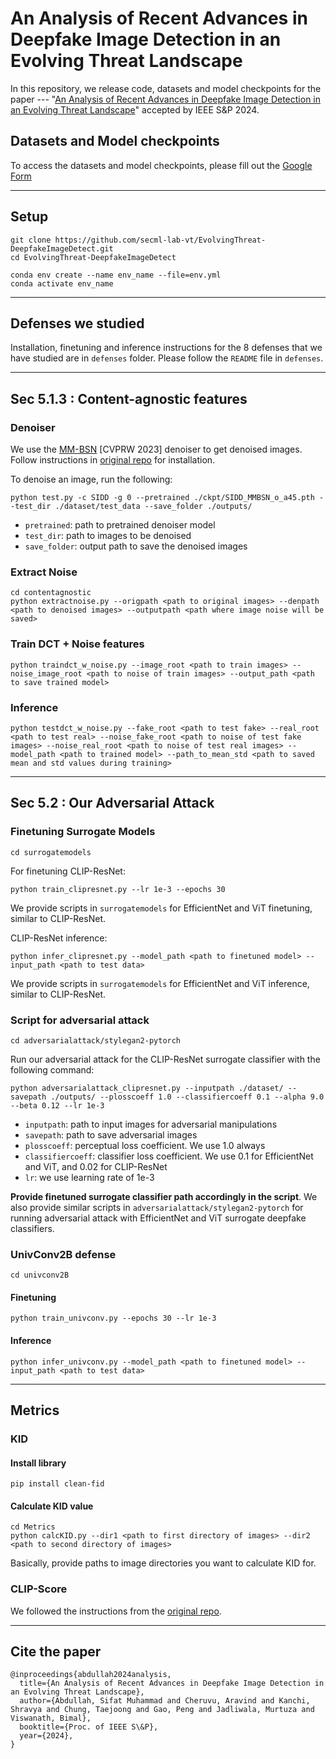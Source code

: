 # An Analysis of Recent Advances in Deepfake Image Detection in an Evolving Threat Landscape

In this repository, we release code, datasets and model checkpoints for the paper --- "[An Analysis of Recent Advances in Deepfake Image Detection in an Evolving Threat Landscape](https://arxiv.org/pdf/2404.16212v1)" accepted by IEEE S&P 2024.


## Datasets and Model checkpoints
To access the datasets and model checkpoints, please fill out the [Google Form](https://docs.google.com/forms/d/e/1FAIpQLSdOF6O7E-2U0q3_ISE5_NcPYg5sCFi_Q0szMf2QNrrF1HoQ-Q/viewform) 

---

## Setup
```
git clone https://github.com/secml-lab-vt/EvolvingThreat-DeepfakeImageDetect.git
cd EvolvingThreat-DeepfakeImageDetect

conda env create --name env_name --file=env.yml
conda activate env_name
```

---

## Defenses we studied

Installation, finetuning and inference instructions for the 8 defenses that we have studied are in `defenses` folder. Please follow the `README` file in `defenses`.

---



## Sec 5.1.3 : Content-agnostic features
### Denoiser
We use the [MM-BSN](https://arxiv.org/abs/2304.01598) [CVPRW 2023] denoiser to get denoised images. Follow instructions in [original repo](https://github.com/dannie125/MM-BSN) for installation. 

To denoise an image, run the following:
```
python test.py -c SIDD -g 0 --pretrained ./ckpt/SIDD_MMBSN_o_a45.pth --test_dir ./dataset/test_data --save_folder ./outputs/
```
* `pretrained`: path to pretrained denoiser model
* `test_dir`: path to images to be denoised
* `save_folder`: output path to save the denoised images

### Extract Noise
```
cd contentagnostic
python extractnoise.py --origpath <path to original images> --denpath <path to denoised images> --outputpath <path where image noise will be saved>
```

### Train DCT + Noise features
```
python traindct_w_noise.py --image_root <path to train images> --noise_image_root <path to noise of train images> --output_path <path to save trained model>
```

### Inference
```
python testdct_w_noise.py --fake_root <path to test fake> --real_root <path to test real> --noise_fake_root <path to noise of test fake images> --noise_real_root <path to noise of test real images> --model_path <path to trained model> --path_to_mean_std <path to saved mean and std values during training>
```

---



## Sec 5.2 : Our Adversarial Attack

### Finetuning Surrogate Models
```
cd surrogatemodels
```

For finetuning CLIP-ResNet:
```
python train_clipresnet.py --lr 1e-3 --epochs 30
```
We provide scripts in `surrogatemodels` for EfficientNet and ViT finetuning, similar to CLIP-ResNet.

CLIP-ResNet inference:

```
python infer_clipresnet.py --model_path <path to finetuned model> --input_path <path to test data>
```
We provide scripts in `surrogatemodels` for EfficientNet and ViT inference, similar to CLIP-ResNet.


### Script for adversarial attack
```
cd adversarialattack/stylegan2-pytorch
```
Run our adversarial attack for the CLIP-ResNet surrogate classifier with the following command:
```
python adversarialattack_clipresnet.py --inputpath ./dataset/ --savepath ./outputs/ --plosscoeff 1.0 --classifiercoeff 0.1 --alpha 9.0 --beta 0.12 --lr 1e-3
```
* `inputpath`: path to input images for adversarial manipulations
* `savepath`: path to save adversarial images
* `plosscoeff`: perceptual loss coefficient. We use 1.0 always
* `classifiercoeff`: classifier loss coefficient. We use 0.1 for EfficientNet and ViT, and 0.02 for CLIP-ResNet
* `lr`: we use learning rate of 1e-3

**Provide finetuned surrogate classifier path accordingly in the script**. We also provide similar scripts in `adversarialattack/stylegan2-pytorch` for running adversarial attack with EfficientNet and ViT surrogate deepfake classifiers. 




### UnivConv2B defense
```
cd univconv2B
```
#### Finetuning
```
python train_univconv.py --epochs 30 --lr 1e-3
```

#### Inference
```
python infer_univconv.py --model_path <path to finetuned model> --input_path <path to test data>
```

---



## Metrics

### KID

#### Install library
```
pip install clean-fid
```

#### Calculate KID value
```
cd Metrics
python calcKID.py --dir1 <path to first directory of images> --dir2 <path to second directory of images>
```
Basically, provide paths to image directories you want to calculate KID for.


### CLIP-Score
We followed the instructions from the [original repo](https://github.com/jmhessel/clipscore). 



---



## Cite the paper

```
@inproceedings{abdullah2024analysis,
  title={An Analysis of Recent Advances in Deepfake Image Detection in an Evolving Threat Landscape},
  author={Abdullah, Sifat Muhammad and Cheruvu, Aravind and Kanchi, Shravya and Chung, Taejoong and Gao, Peng and Jadliwala, Murtuza and Viswanath, Bimal},
  booktitle={Proc. of IEEE S\&P},
  year={2024},
}
```

